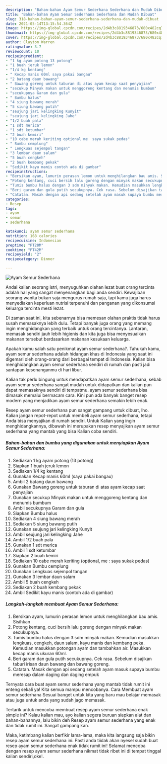 ```yaml
---
description: "Bahan-bahan Ayam Semur Sederhana Sederhana dan Mudah Dibuat"
title: "Bahan-bahan Ayam Semur Sederhana Sederhana dan Mudah Dibuat"
slug: 318-bahan-bahan-ayam-semur-sederhana-sederhana-dan-mudah-dibuat
date: 2021-05-14T13:15:54.364Z
image: https://img-global.cpcdn.com/recipes/2d4b3c8819346873/680x482cq70/ayam-semur-sederhana-foto-resep-utama.jpg
thumbnail: https://img-global.cpcdn.com/recipes/2d4b3c8819346873/680x482cq70/ayam-semur-sederhana-foto-resep-utama.jpg
cover: https://img-global.cpcdn.com/recipes/2d4b3c8819346873/680x482cq70/ayam-semur-sederhana-foto-resep-utama.jpg
author: Clayton Warren
ratingvalue: 3.7
reviewcount: 10
recipeingredient:
- "1 kg ayam potong 13 potong"
- "1 buah jeruk lemon"
- "1/4 kg kentang"
- " Kecap manis 60ml saya pakai bangau"
- "2 batang daun bawang"
- " Bawang goreng untuk taburan di atas ayam kecap saat penyajian"
- "secukup Minyak makan untuk menggoreng kentang dan menumis bumbum"
- "secukupnya Garam dan gula"
- " Bumbu halus"
- "4 siung bawang merah"
- "5 siung bawang putih"
- "seujung jari kelingking Kunyit"
- "seujung jari kelingking Jahe"
- "1/2 buah pala"
- "1 sdt merica"
- "1 sdt ketumbar"
- "2 buah kemiri"
- "10 cabe merah keriting optional me  saya sukak pedas"
- " Bumbu cemplung"
- " Lengkuas sejempol tangan"
- "3 lembar daun salam"
- "5 buah cengkeh"
- "2 buah kembang pekak"
- "Sedikit kayu manis contoh ada di gambar"
recipeinstructions:
- "Bersikan ayam, lumurin perasan lemon untuk menghilangkan bau amis. Sisihkan"
- "Potong kentang, cuci bersih lalu goreng dengan minyak makan secukupnya."
- "Tumis bumbu halus dengan 3 sdm minyak makan. Kemudian masukkan lengkuas, cengkeh, daun salam, kayu manis dan kembang peka. Kemudian masukkan potongan ayam dan tambahkan air. Masukkan kecap manis ukuran 60ml."
- "Beri garam dan gula putih secukupnya. Cek rasa. Sebelum disajikan taburi irisan daun bawang dan bawang goreng."
- "Catatan. Masak dengan api sedang setelah ayam masuk supaya bumbu meresap dalam daging dan daging empuk"
categories:
- Resep
tags:
- ayam
- semur
- sederhana

katakunci: ayam semur sederhana 
nutrition: 168 calories
recipecuisine: Indonesian
preptime: "PT20M"
cooktime: "PT42M"
recipeyield: "2"
recipecategory: Dinner

---
```



![Ayam Semur Sederhana](https://img-global.cpcdn.com/recipes/2d4b3c8819346873/680x482cq70/ayam-semur-sederhana-foto-resep-utama.jpg)

Andai kalian seorang istri, menyuguhkan olahan lezat buat orang tercinta adalah hal yang sangat menyenangkan bagi anda sendiri. Kewajiban seorang  wanita bukan saja mengurus rumah saja, tapi kamu juga harus menyediakan keperluan nutrisi terpenuhi dan panganan yang dikonsumsi keluarga tercinta mesti lezat.

Di zaman  saat ini, kita sebenarnya bisa memesan olahan praktis tidak harus susah memasaknya lebih dulu. Tetapi banyak juga orang yang memang ingin menghidangkan yang terbaik untuk orang tercintanya. Lantaran, memasak sendiri jauh lebih higienis dan kita juga bisa menyesuaikan makanan tersebut berdasarkan makanan kesukaan keluarga. 



Apakah kamu salah satu penikmat ayam semur sederhana?. Tahukah kamu, ayam semur sederhana adalah hidangan khas di Indonesia yang saat ini digemari oleh orang-orang dari berbagai tempat di Indonesia. Kalian bisa menghidangkan ayam semur sederhana sendiri di rumah dan pasti jadi santapan kesenanganmu di hari libur.

Kalian tak perlu bingung untuk mendapatkan ayam semur sederhana, sebab ayam semur sederhana sangat mudah untuk didapatkan dan kalian pun dapat memasaknya sendiri di tempatmu. ayam semur sederhana bisa dimasak memalui bermacam cara. Kini pun ada banyak banget resep modern yang menjadikan ayam semur sederhana semakin lebih enak.

Resep ayam semur sederhana pun sangat gampang untuk dibuat, lho. Kalian jangan repot-repot untuk membeli ayam semur sederhana, tetapi Anda bisa menyajikan di rumah sendiri. Untuk Kalian yang ingin menghidangkannya, dibawah ini merupakan resep menyajikan ayam semur sederhana yang mantab yang bisa Kalian coba sendiri.

<!--inarticleads1-->

##### Bahan-bahan dan bumbu yang digunakan untuk menyiapkan Ayam Semur Sederhana:

1. Sediakan 1 kg ayam potong (13 potong)
1. Siapkan 1 buah jeruk lemon
1. Sediakan 1/4 kg kentang
1. Gunakan  Kecap manis 60ml (saya pakai bangau)
1. Ambil 2 batang daun bawang
1. Gunakan  Bawang goreng untuk taburan di atas ayam kecap saat penyajian
1. Gunakan secukup Minyak makan untuk menggoreng kentang dan menumis bumbum
1. Ambil secukupnya Garam dan gula
1. Siapkan  Bumbu halus
1. Sediakan 4 siung bawang merah
1. Sediakan 5 siung bawang putih
1. Gunakan seujung jari kelingking Kunyit
1. Ambil seujung jari kelingking Jahe
1. Ambil 1/2 buah pala
1. Gunakan 1 sdt merica
1. Ambil 1 sdt ketumbar
1. Siapkan 2 buah kemiri
1. Sediakan 10 cabe merah keriting (optional, me : saya sukak pedas)
1. Gunakan  Bumbu cemplung
1. Gunakan  Lengkuas sejempol tangan
1. Gunakan 3 lembar daun salam
1. Ambil 5 buah cengkeh
1. Sediakan 2 buah kembang pekak
1. Ambil Sedikit kayu manis (contoh ada di gambar)




<!--inarticleads2-->

##### Langkah-langkah membuat Ayam Semur Sederhana:

1. Bersikan ayam, lumurin perasan lemon untuk menghilangkan bau amis. Sisihkan
1. Potong kentang, cuci bersih lalu goreng dengan minyak makan secukupnya.
1. Tumis bumbu halus dengan 3 sdm minyak makan. Kemudian masukkan lengkuas, cengkeh, daun salam, kayu manis dan kembang peka. Kemudian masukkan potongan ayam dan tambahkan air. Masukkan kecap manis ukuran 60ml.
1. Beri garam dan gula putih secukupnya. Cek rasa. Sebelum disajikan taburi irisan daun bawang dan bawang goreng.
1. Catatan. Masak dengan api sedang setelah ayam masuk supaya bumbu meresap dalam daging dan daging empuk




Ternyata cara buat ayam semur sederhana yang mantab tidak rumit ini enteng sekali ya! Kita semua mampu mencobanya. Cara Membuat ayam semur sederhana Sesuai banget untuk kita yang baru mau belajar memasak atau juga untuk anda yang sudah jago memasak.

Tertarik untuk mencoba membuat resep ayam semur sederhana enak simple ini? Kalau kalian mau, ayo kalian segera buruan siapkan alat dan bahan-bahannya, lalu bikin deh Resep ayam semur sederhana yang enak dan tidak rumit ini. Sangat gampang kan. 

Maka, ketimbang kalian berfikir lama-lama, maka kita langsung saja bikin resep ayam semur sederhana ini. Pasti anda tiidak akan nyesel sudah buat resep ayam semur sederhana enak tidak rumit ini! Selamat mencoba dengan resep ayam semur sederhana nikmat tidak ribet ini di tempat tinggal kalian sendiri,oke!.

